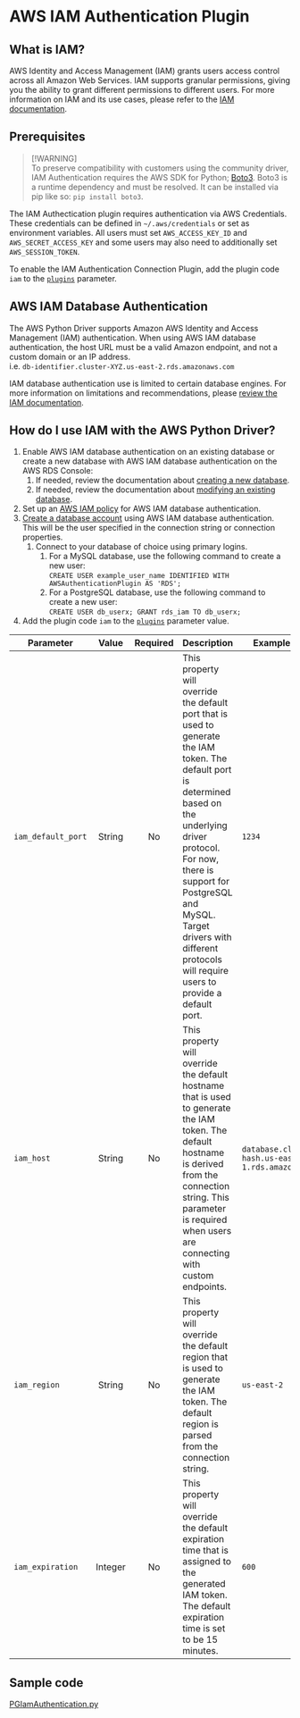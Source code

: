# AWS IAM Authentication Plugin

## What is IAM?
AWS Identity and Access Management (IAM) grants users access control across all Amazon Web Services. IAM supports granular permissions, giving you the ability to grant different permissions to different users. For more information on IAM and its use cases, please refer to the [IAM documentation](https://docs.aws.amazon.com/IAM/latest/UserGuide/introduction.html).

## Prerequisites
> [!WARNING]\
> To preserve compatibility with customers using the community driver, IAM Authentication requires the AWS SDK for Python; [Boto3](https://pypi.org/project/boto3/). Boto3 is a runtime dependency and must be resolved. It can be installed via pip like so: `pip install boto3`.

The IAM Authectication plugin requires authentication via AWS Credentials. These credentials can be defined in `~/.aws/credentials` or set as environment variables. All users must set `AWS_ACCESS_KEY_ID` and `AWS_SECRET_ACCESS_KEY` and some users may also need to additionally set `AWS_SESSION_TOKEN`.

To enable the IAM Authentication Connection Plugin, add the plugin code `iam` to the [`plugins`](../UsingThePythonDriver.md#connection-plugin-manager-parameters) parameter.

## AWS IAM Database Authentication
The AWS Python Driver supports Amazon AWS Identity and Access Management (IAM) authentication. When using AWS IAM database authentication, the host URL must be a valid Amazon endpoint, and not a custom domain or an IP address.
<br>i.e. `db-identifier.cluster-XYZ.us-east-2.rds.amazonaws.com`

IAM database authentication use is limited to certain database engines. For more information on limitations and recommendations, please [review the IAM documentation](https://docs.aws.amazon.com/AmazonRDS/latest/UserGuide/UsingWithRDS.IAMDBAuth.html).

## How do I use IAM with the AWS Python Driver?
1. Enable AWS IAM database authentication on an existing database or create a new database with AWS IAM database authentication on the AWS RDS Console:
    1. If needed, review the documentation about [creating a new database](https://docs.aws.amazon.com/AmazonRDS/latest/UserGuide/USER_CreateDBInstance.html).
    2. If needed, review the documentation about [modifying an existing database](https://docs.aws.amazon.com/AmazonRDS/latest/UserGuide/Overview.DBInstance.Modifying.html).
2. Set up an [AWS IAM policy](https://docs.aws.amazon.com/AmazonRDS/latest/UserGuide/UsingWithRDS.IAMDBAuth.IAMPolicy.html) for AWS IAM database authentication.
3. [Create a database account](https://docs.aws.amazon.com/AmazonRDS/latest/UserGuide/UsingWithRDS.IAMDBAuth.DBAccounts.html) using AWS IAM database authentication. This will be the user specified in the connection string or connection properties.
    1. Connect to your database of choice using primary logins.
        1. For a MySQL database, use the following command to create a new user:<br>
           `CREATE USER example_user_name IDENTIFIED WITH AWSAuthenticationPlugin AS 'RDS';`
        2. For a PostgreSQL database, use the following command to create a new user:<br>
           `CREATE USER db_userx;
           GRANT rds_iam TO db_userx;`
4. Add the plugin code `iam` to the [`plugins`](../UsingThePythonDriver.md#connection-plugin-manager-parameters) parameter value.

| Parameter          |  Value  | Required | Description                                                                                                                                                                                                                                                                                            | Example Value                                       |
|--------------------|:-------:|:--------:|:-------------------------------------------------------------------------------------------------------------------------------------------------------------------------------------------------------------------------------------------------------------------------------------------------------|-----------------------------------------------------|
| `iam_default_port` | String  |    No    | This property will override the default port that is used to generate the IAM token. The default port is determined based on the underlying driver protocol. For now, there is support for PostgreSQL and MySQL. Target drivers with different protocols will require users to provide a default port. | `1234`                                              |
| `iam_host`         | String  |    No    | This property will override the default hostname that is used to generate the IAM token. The default hostname is derived from the connection string. This parameter is required when users are connecting with custom endpoints.                                                                       | `database.cluster-hash.us-east-1.rds.amazonaws.com` |
| `iam_region`       | String  |    No    | This property will override the default region that is used to generate the IAM token. The default region is parsed from the connection string.                                                                                                                                                        | `us-east-2`                                         |
| `iam_expiration`   | Integer |    No    | This property will override the default expiration time that is assigned to the generated IAM token. The default expiration time is set to be 15 minutes.                                                                                                                                              | `600`                                               |

## Sample code
[PGIamAuthentication.py](../../examples/PGIamAuthentication.py)
